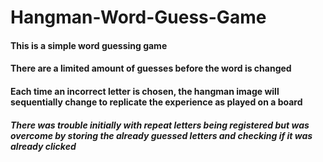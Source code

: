 # Hangman-Word-Guess-Game
#### This is a simple word guessing game
#### There are a limited amount of guesses before the word is changed
#### Each time an incorrect letter is chosen, the hangman image will sequentially change to replicate the experience as played on a board
##### There was trouble initially with repeat letters being registered but was overcome by storing the already guessed letters and checking if it was already clicked
